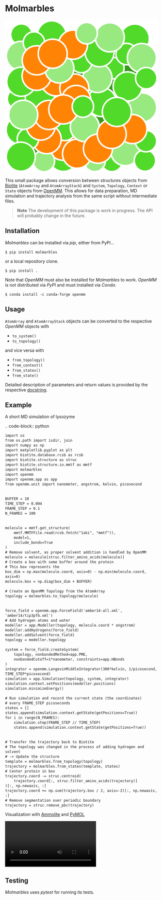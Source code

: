 # Molmarbles


![Molmarbles](https://raw.githubusercontent.com/biotite-dev/molmarbles/master/logo.svg)

This small package allows conversion between structures objects from
[Biotite](https://www.biotite-python.org/)
(`AtomArray` and `AtomArrayStack`) and `System`, `Topology`,
`Context` or `State` objects from [OpenMM](https://openmm.org/).
This allows for data preparation, MD simulation and trajectory analysis from
the same script without intermediate files.

> **Note**
> The development of this package is work in progress.
> The API will probably change in the future.


## Installation

*Molmarbles* can be installed via *pip*, either from PyPI...

```shell
$ pip install molmarbles
```

or a local repository clone.

```shell
$ pip install .
```

Note that *OpenMM* must also be installed for *Molmarbles* to work.
*OpenMM* is not distributed via *PyPI* and must installed via *Conda*.

```shell
$ conda install -c conda-forge openmm
```


## Usage

`AtomArray` and `AtomArrayStack` objects can be converted to the respective
*OpenMM* objects with

- `to_system()`
- `to_topology()`

and vice versa with

- `from_topology()`
- `from_context()`
- `from_states()`
- `from_state()`

Detailed description of parameters and return values is provided by the
respective
[docstring](https://github.com/biotite-dev/molmarbles/blob/master/molmarbles/__init__.py>).


## Example

A short MD simulation of lysozyme

.. code-block:: python

    import os
    from os.path import isdir, join
    import numpy as np
    import matplotlib.pyplot as plt
    import biotite.database.rcsb as rcsb
    import biotite.structure as struc
    import biotite.structure.io.mmtf as mmtf
    import molmarbles
    import openmm
    import openmm.app as app
    from openmm.unit import nanometer, angstrom, kelvin, picosecond


    BUFFER = 10
    TIME_STEP = 0.004
    FRAME_STEP = 0.1
    N_FRAMES = 100


    molecule = mmtf.get_structure(
        mmtf.MMTFFile.read(rcsb.fetch("1aki", "mmtf")),
        model=1,
        include_bonds=True
    )
    # Remove solvent, as proper solvent addition is handled by OpenMM
    molecule = molecule[struc.filter_amino_acids(molecule)]
    # Create a box with some buffer around the protein
    # This box represents the
    box_dim = np.max(molecule.coord, axis=0) - np.min(molecule.coord, axis=0)
    molecule.box = np.diag(box_dim + BUFFER)

    # Create an OpenMM Topology from the AtomArray
    topology = molmarbles.to_topology(molecule)


    force_field = openmm.app.ForceField('amber14-all.xml', 'amber14/tip3pfb.xml')
    # Add hydrogen atoms and water
    modeller = app.Modeller(topology, molecule.coord * angstrom)
    modeller.addHydrogens(force_field)
    modeller.addSolvent(force_field)
    topology = modeller.topology

    system = force_field.createSystem(
        topology, nonbondedMethod=app.PME,
        nonbondedCutoff=1*nanometer, constraints=app.HBonds
    )
    integrator = openmm.LangevinMiddleIntegrator(300*kelvin, 1/picosecond, TIME_STEP*picosecond)
    simulation = app.Simulation(topology, system, integrator)
    simulation.context.setPositions(modeller.positions)
    simulation.minimizeEnergy()

    # Run simulation and record the current state (the coordinates)
    # every FRAME_STEP picoseconds
    states = []
    states.append(simulation.context.getState(getPositions=True))
    for i in range(N_FRAMES):
        simulation.step(FRAME_STEP // TIME_STEP)
        states.append(simulation.context.getState(getPositions=True))


    # Transfer the trajectory back to Biotite
    # The topology was changed in the process of adding hydrogen and solvent
    # -> Update the structure
    template = molmarbles.from_topology(topology)
    trajectory = molmarbles.from_states(template, states)
    # Center protein in box
    trajectory.coord -= struc.centroid(
        trajectory.coord[:, struc.filter_amino_acids(trajectory)]
    )[:, np.newaxis, :]
    trajectory.coord += np.sum(trajectory.box / 2, axis=-2)[:, np.newaxis, :]
    # Remove segmentation over periodic boundary
    trajectory = struc.remove_pbc(trajectory)

Visualization with [Ammolite](https://ammolite.biotite-python.org/) and
[PyMOL](https://pymol.org/)

![Animation of the trajectory](https://github.com/biotite-dev/molmarbles/blob/master/example.mp4)


## Testing

*Molmarbles* uses *pytest* for running its tests.